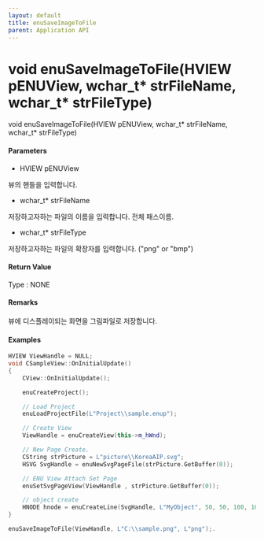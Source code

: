 ```yaml
---
layout: default
title: enuSaveImageToFile
parent: Application API
---
```

# void enuSaveImageToFile\(HVIEW pENUView, wchar\_t\* strFileName, wchar\_t\* strFileType\)

void enuSaveImageToFile\(HVIEW pENUView, wchar\_t\* strFileName, wchar\_t\* strFileType\)

#### Parameters

* HVIEW pENUView

뷰의 핸들을 입력합니다.

* wchar\_t\* strFileName

저장하고자하는 파일의 이름을 입력합니다. 전체 패스이름.

* wchar\_t\* strFileType

저장하고자하는 파일의 확장자를 입력합니다. \("png" or "bmp"\)

#### Return Value

Type : NONE

#### Remarks

뷰에 디스플레이되는 화면을 그림파일로 저장합니다.

#### Examples

```cpp
HVIEW ViewHandle = NULL; 
void CSampleView::OnInitialUpdate() 
{ 
    CView::OnInitialUpdate(); 

    enuCreateProject(); 

    // Load Project
    enuLoadProjectFile(L"Project\\sample.enup"); 

    // Create View
    ViewHandle = enuCreateView(this->m_hWnd); 

    // New Page Create. 
    CString strPicture = L"picture\\KoreaAIP.svg"; 
    HSVG SvgHandle = enuNewSvgPageFile(strPicture.GetBuffer(0)); 

    // ENU View Attach Set Page 
    enuSetSvgPageView(ViewHandle , strPicture.GetBuffer(0)); 

    // object create
    HNODE hnode = enuCreateLine(SvgHandle, L"MyObject", 50, 50, 100, 100, 0, 0);
}

enuSaveImageToFile(ViewHandle, L"C:\\sample.png", L"png");.
```



